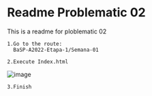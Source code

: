 # Readme Problematic 02

This is a readme for ploblematic 02

```
1.Go to the route:
  BaSP-A2022-Etapa-1/Semana-01
```
```
2.Execute Index.html
```
![image](https://user-images.githubusercontent.com/29515684/187246958-1bd04a06-0ad1-4c76-b757-1cba53f1303c.png)
```
3.Finish
```